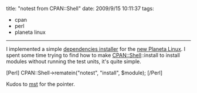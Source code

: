 title: "notest from CPAN::Shell"
date: 2009/9/15 10:11:37
tags:
- cpan
- perl
- planeta linux
---
I implemented a simple <a href="http://github.com/axiombox/planetalinux/blob/master/installdeps.pl">dependencies installer</a> for the <a href="http://github.com/axiombox/planetalinux">new Planeta Linux</a>. I spent some time trying to find how to make <a href="http://search.cpan.org/~andk/CPAN-1.9402/lib/CPAN.pm#CPAN::Shell">CPAN::Shell</a>::install to install modules without running the test units, it's quite simple.

[Perl]
CPAN::Shell->rematein("notest", "install", $module);
[/Perl]

Kudos to <a href="http://www.shadowcat.co.uk/blog/matt-s-trout/">mst</a> for the pointer.